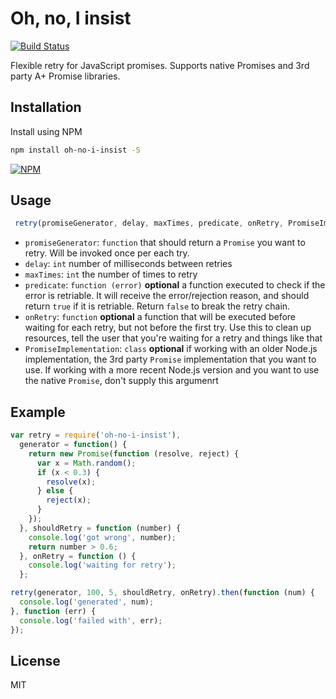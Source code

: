 # Oh, no, I insist

[![Build Status](https://travis-ci.org/gojko/oh-no-i-insist.svg?branch=master)](https://travis-ci.org/gojko/oh-no-i-insist)

Flexible retry for JavaScript promises. Supports native Promises and 3rd party A+ Promise libraries.

## Installation

Install using NPM

```bash
npm install oh-no-i-insist -S
```

[![NPM](https://nodei.co/npm/oh-no-i-insist.png?downloads=true&downloadRank=true&stars=true)](https://nodei.co/npm/oh-no-i-insist/)

## Usage

```javascript
 retry(promiseGenerator, delay, maxTimes, predicate, onRetry, PromiseImplementation)
```

* `promiseGenerator`: `function` that should return a `Promise` you want to retry. Will be invoked once per each try.
* `delay`: `int` number of milliseconds between retries
* `maxTimes`: `int` the number of times to retry 
* `predicate`: `function (error)` __optional__ a function executed to check if the error is retriable. It will receive the error/rejection reason, and should return `true` if it is retriable. Return `false` to break the retry chain.
* `onRetry`: `function` __optional__ a function that will be executed before waiting for each retry, but not before the first try. Use this to clean up resources, tell the user that you're waiting for a retry and things like that
* `PromiseImplementation`: `class` __optional__ if working with an older Node.js implementation, the 3rd party `Promise` implementation that you want to use. If working with a more recent Node.js version and you want to use the native `Promise`, don't supply this argumenrt

## Example

```javascript
var retry = require('oh-no-i-insist'),
  generator = function() { 
    return new Promise(function (resolve, reject) { 
      var x = Math.random();
      if (x < 0.3) { 
        resolve(x);
      } else {
        reject(x);
      } 
    }); 
  }, shouldRetry = function (number) {
    console.log('got wrong', number);
    return number > 0.6;
  }, onRetry = function () {
    console.log('waiting for retry');
  };

retry(generator, 100, 5, shouldRetry, onRetry).then(function (num) {
  console.log('generated', num);
}, function (err) {
  console.log('failed with', err);
});
```

## License

MIT
